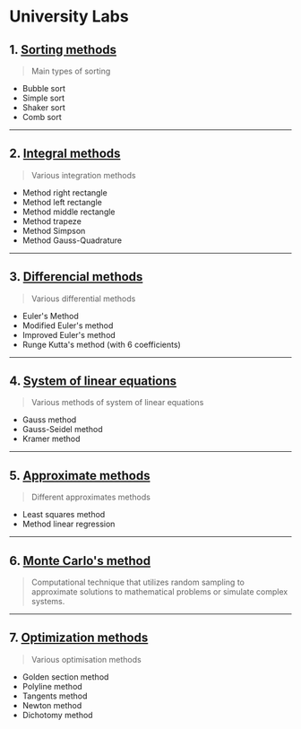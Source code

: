 # University Labs

## 1. [Sorting methods](Lab1)

> Main types of sorting

- Bubble sort
- Simple sort
- Shaker sort
- Comb sort

---

## 2. [Integral methods](Lab2)

> Various integration methods

- Method right rectangle
- Method left rectangle
- Method middle rectangle
- Method trapeze
- Method Simpson
- Method Gauss-Quadrature

---

## 3. [Differencial methods](Lab3)

> Various differential methods

- Euler's Method 
- Modified Euler's method 
- Improved Euler's method
- Runge Kutta's method (with 6 coefficients)

---

## 4. [System of linear equations](Lab4)

> Various methods of system of linear equations

- Gauss method
- Gauss-Seidel method
- Kramer method

---

## 5. [Approximate methods](Lab5)

> Different approximates methods

- Least squares method
- Method linear regression 
---

## 6. [Monte Carlo's method](Lab6)

> Computational technique that utilizes random sampling to approximate solutions to mathematical problems or simulate complex systems.

---

## 7. [Optimization methods](Lab7)

> Various optimisation methods

- Golden section method
- Polyline method
- Tangents method 
- Newton method
- Dichotomy method
